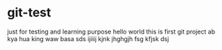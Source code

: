 # git-test
just for testing and learning purpose
hello world this is first git project
ab kya hua king 
waw 
basa sds
ijiiij
kjnk
jhghgjh
fsg
kfjsk
dsj